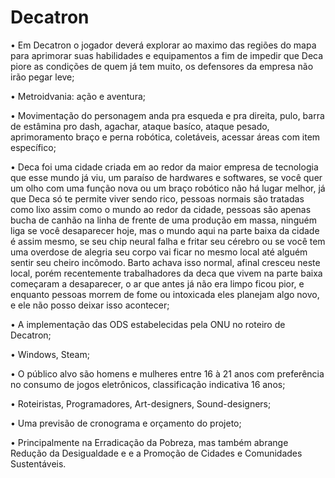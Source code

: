 # Decatron

• Em Decatron o jogador deverá explorar ao maximo das regiões do mapa para aprimorar suas habilidades e equipamentos a fim de impedir que Deca piore as condições de quem já tem muito, os defensores da empresa não irão pegar leve;

• Metroidvania: ação e aventura;

• Movimentação do personagem anda pra esqueda e pra direita, pulo, barra de estâmina pro dash, agachar, ataque basíco, ataque pesado, aprimoramento braço e perna robótica, coletáveis, acessar áreas com item específico;

• Deca foi uma cidade criada em ao redor da maior empresa de tecnologia que esse mundo já viu, um paraíso de hardwares e softwares, se você quer um olho com uma função nova ou um braço robótico não há lugar melhor, já que Deca só te permite viver sendo rico, pessoas normais são tratadas como lixo assim como o mundo ao redor da cidade, pessoas são apenas bucha de canhão na linha de frente de uma produção em massa, ninguém liga se você desaparecer hoje, mas o mundo aqui na parte baixa da cidade é assim mesmo, se seu chip neural falha e fritar seu cérebro ou se você tem uma overdose de alegria seu corpo vai ficar no mesmo local até alguém sentir seu cheiro incômodo. Barto achava isso normal, afinal cresceu neste local, porém recentemente trabalhadores da deca que vivem na parte baixa começaram a desaparecer, o ar que antes já não era limpo ficou pior, e enquanto pessoas morrem de fome ou intoxicada eles planejam algo novo, e ele não posso deixar isso acontecer;

• A implementação das ODS estabelecidas pela ONU no roteiro de Decatron;

• Windows, Steam;

• O público alvo são homens e mulheres entre 16 à 21 anos com preferência no consumo de jogos eletrônicos, classificação indicativa 16 anos;

• Roteiristas, Programadores, Art-designers, Sound-designers;

• Uma previsão de cronograma e orçamento do projeto;

• Principalmente na Erradicação da Pobreza, mas também abrange Redução da Desigualdade e e a Promoção de Cidades e Comunidades Sustentáveis.
